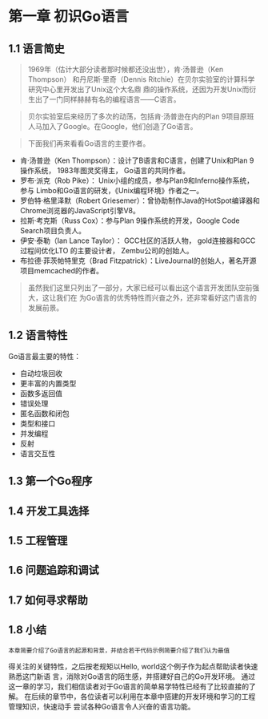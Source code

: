 # 第一章 初识Go语言
## 1.1 语言简史
> 1969年（估计大部分读者那时候都还没出世），肯·汤普逊（Ken Thompson）
和丹尼斯·里奇（Dennis Ritchie）在贝尔实验室的计算科学研究中心里开发出了Unix这个大名鼎
鼎的操作系统，还因为开发Unix而衍生出了一门同样赫赫有名的编程语言——C语言。

> 贝尔实验室后来经历了多次的动荡，包括肯·汤普逊在内的Plan 9项目原班人马加入了Google。在Google，他们创造了Go语言。

> 下面我们再来看看Go语言的主要作者。
* 肯·汤普逊（Ken Thompson）：设计了B语言和C语言，创建了Unix和Plan 9操作系统， 1983年图灵奖得主， Go语言的共同作者。
* 罗布·派克（Rob Pike）： Unix小组的成员，参与Plan9和Inferno操作系统，参与 Limbo和Go语言的研发，《Unix编程环境》作者之一。
* 罗伯特·格里泽默（Robert Griesemer）：曾协助制作Java的HotSpot编译器和Chrome浏览器的JavaScript引擎V8。
* 拉斯·考克斯（Russ Cox）：参与Plan 9操作系统的开发，Google Code Search项目负责人。
* 伊安·泰勒（Ian Lance Taylor）： GCC社区的活跃人物， gold连接器和GCC过程间优化LTO
的主要设计者， Zembu公司的创始人。
* 布拉德·菲茨帕特里克（Brad Fitzpatrick）：LiveJournal的创始人，著名开源项目memcached的作者。

>虽然我们这里只列出了一部分，大家已经可以看出这个语言开发团队空前强大，这让我们在
为Go语言的优秀特性而兴奋之外，还非常看好这门语言的发展前景。

## 1.2 语言特性
Go语言最主要的特性：
* 自动垃圾回收
* 更丰富的内置类型
* 函数多返回值
* 错误处理
* 匿名函数和闭包
* 类型和接口
* 并发编程
* 反射
* 语言交互性

## 1.3 第一个Go程序
## 1.4 开发工具选择
## 1.5 工程管理
## 1.6 问题追踪和调试
## 1.7 如何寻求帮助
## 1.8 小结
	本章简要介绍了Go语言的起源和背景，并结合若干代码示例简要介绍了我们认为最值
得关注的关键特性，之后按老规矩以Hello, world这个例子作为起点帮助读者快速熟悉这门新语
言，消除对Go语言的陌生感，并搭建好自己的Go开发环境。
	通过这一章的学习，我们相信读者对于Go语言的简单易学特性已经有了比较直接的了解。
在后续的章节中，各位读者可以利用在本章中搭建的开发环境和学习的工程管理知识，快速动手
尝试各种Go语言令人兴奋的语言功能。
